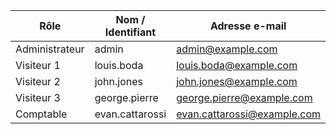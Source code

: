 | Rôle           | Nom / Identifiant | Adresse e-mail                                                    | Mot de passe |
| -------------- | ----------------- | ----------------------------------------------------------------- | ------------ |
| Administrateur | admin             | [admin@example.com](mailto:admin@example.com)                     | Admin2024    |
| Visiteur 1     | louis.boda        | [louis.boda@example.com](mailto:louis.boda@example.com)           | visiteur123  |
| Visiteur 2     | john.jones        | [john.jones@example.com](mailto:john.jones@example.com)           | visiteur234  |
| Visiteur 3     | george.pierre     | [george.pierre@example.com](mailto:george.pierre@example.com)     | visiteur345  |
| Comptable      | evan.cattarossi   | [evan.cattarossi@example.com](mailto:evan.cattarossi@example.com) | comptable123 |
